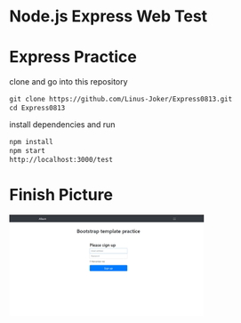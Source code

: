 
# Node.js  Express  Web Test	

# Express Practice

clone and go into this repository

```
git clone https://github.com/Linus-Joker/Express0813.git
cd Express0813
```
install dependencies and run

```
npm install
npm start
http://localhost:3000/test
```

# Finish Picture

<img src="https://github.com/Linus-Joker/Express0813/blob/master/images/Demo-Web.jpg" width="350">
